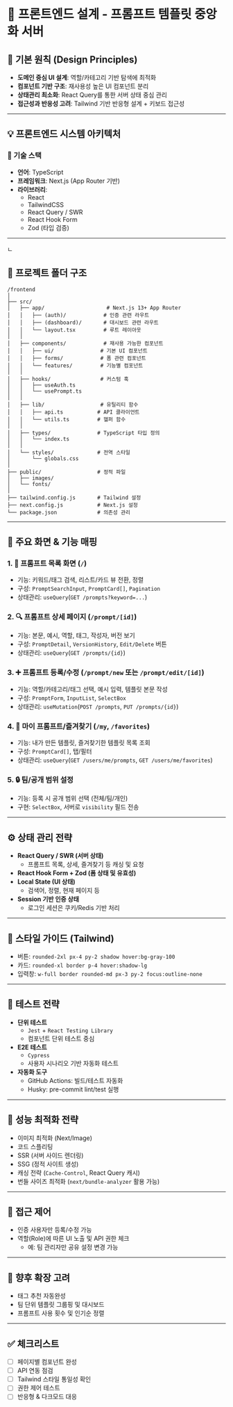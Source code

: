 # 🎨 프론트엔드 설계 - 프롬프트 템플릿 중앙화 서버

## 🧭 기본 원칙 (Design Principles)
- **도메인 중심 UI 설계**: 역할/카테고리 기반 탐색에 최적화
- **컴포넌트 기반 구조**: 재사용성 높은 UI 컴포넌트 분리
- **상태관리 최소화**: React Query를 통한 서버 상태 중심 관리
- **접근성과 반응성 고려**: Tailwind 기반 반응형 설계 + 키보드 접근성

---

## 💡 프론트엔드 시스템 아키텍처

### 🔧 기술 스택
- **언어**: TypeScript
- **프레임워크**: Next.js (App Router 기반)
- **라이브러리**: 
  - React
  - TailwindCSS
  - React Query / SWR
  - React Hook Form
  - Zod (타입 검증)

---
ㄴ
## 📁 프로젝트 폴더 구조
```
/frontend
│
├── src/
│   ├── app/                    # Next.js 13+ App Router
│   │   ├── (auth)/            # 인증 관련 라우트
│   │   ├── (dashboard)/       # 대시보드 관련 라우트
│   │   └── layout.tsx         # 루트 레이아웃
│   │
│   ├── components/            # 재사용 가능한 컴포넌트
│   │   ├── ui/               # 기본 UI 컴포넌트
│   │   ├── forms/            # 폼 관련 컴포넌트
│   │   └── features/         # 기능별 컴포넌트
│   │
│   ├── hooks/                # 커스텀 훅
│   │   ├── useAuth.ts
│   │   └── usePrompt.ts
│   │
│   ├── lib/                  # 유틸리티 함수
│   │   ├── api.ts           # API 클라이언트
│   │   └── utils.ts         # 헬퍼 함수
│   │
│   ├── types/               # TypeScript 타입 정의
│   │   └── index.ts
│   │
│   └── styles/              # 전역 스타일
│       └── globals.css
│
├── public/                  # 정적 파일
│   ├── images/
│   └── fonts/
│
├── tailwind.config.js       # Tailwind 설정
├── next.config.js           # Next.js 설정
└── package.json             # 의존성 관리
```

---

## 🔹 주요 화면 & 기능 매핑

### 1. 📄 프롬프트 목록 화면 (`/`)
- 기능: 키워드/태그 검색, 리스트/카드 뷰 전환, 정렬
- 구성: `PromptSearchInput`, `PromptCard[]`, `Pagination`
- 상태관리: `useQuery`(`GET /prompts?keyword=...`)

### 2. 🔍 프롬프트 상세 페이지 (`/prompt/[id]`)
- 기능: 본문, 예시, 역할, 태그, 작성자, 버전 보기
- 구성: `PromptDetail`, `VersionHistory`, `Edit/Delete` 버튼
- 상태관리: `useQuery`(`GET /prompts/{id}`)

### 3. ➕ 프롬프트 등록/수정 (`/prompt/new` 또는 `/prompt/edit/[id]`)
- 기능: 역할/카테고리/태그 선택, 예시 입력, 템플릿 본문 작성
- 구성: `PromptForm`, `InputList`, `SelectBox`
- 상태관리: `useMutation`(`POST /prompts`, `PUT /prompts/{id}`)

### 4. 📁 마이 프롬프트/즐겨찾기 (`/my`, `/favorites`)
- 기능: 내가 만든 템플릿, 즐겨찾기한 템플릿 목록 조회
- 구성: `PromptCard[]`, 탭/필터
- 상태관리: `useQuery`(`GET /users/me/prompts`, `GET /users/me/favorites`)

### 5. 🔒 팀/공개 범위 설정
- 기능: 등록 시 공개 범위 선택 (전체/팀/개인)
- 구현: `SelectBox`, 서버로 `visibility` 필드 전송

---

## ⚙️ 상태 관리 전략
- **React Query / SWR (서버 상태)**
  - 프롬프트 목록, 상세, 즐겨찾기 등 캐싱 및 요청
- **React Hook Form + Zod (폼 상태 및 유효성)**
- **Local State (UI 상태)**
  - 검색어, 정렬, 현재 페이지 등
- **Session 기반 인증 상태**
  - 로그인 세션은 쿠키/Redis 기반 처리

---

## 🎨 스타일 가이드 (Tailwind)
- 버튼: `rounded-2xl px-4 py-2 shadow hover:bg-gray-100`
- 카드: `rounded-xl border p-4 hover:shadow-lg`
- 입력창: `w-full border rounded-md px-3 py-2 focus:outline-none`

---

## 🧪 테스트 전략
- **단위 테스트**
  - `Jest` + `React Testing Library`
  - 컴포넌트 단위 테스트 중심
- **E2E 테스트**
  - `Cypress`
  - 사용자 시나리오 기반 자동화 테스트
- **자동화 도구**
  - GitHub Actions: 빌드/테스트 자동화
  - Husky: pre-commit lint/test 실행

---

## 🚀 성능 최적화 전략
- 이미지 최적화 (Next/Image)
- 코드 스플리팅
- SSR (서버 사이드 렌더링)
- SSG (정적 사이트 생성)
- 캐싱 전략 (`Cache-Control`, React Query 캐시)
- 번들 사이즈 최적화 (`next/bundle-analyzer` 활용 가능)

---

## 🔐 접근 제어
- 인증 사용자만 등록/수정 가능
- 역할(Role)에 따른 UI 노출 및 API 권한 체크
  - 예: 팀 관리자만 공유 설정 변경 가능

---

## 📌 향후 확장 고려
- 태그 추천 자동완성
- 팀 단위 템플릿 그룹핑 및 대시보드
- 프롬프트 사용 횟수 및 인기순 정렬

---

## ✅ 체크리스트
- [ ] 페이지별 컴포넌트 완성
- [ ] API 연동 점검
- [ ] Tailwind 스타일 통일성 확인
- [ ] 권한 제어 테스트
- [ ] 반응형 & 다크모드 대응
